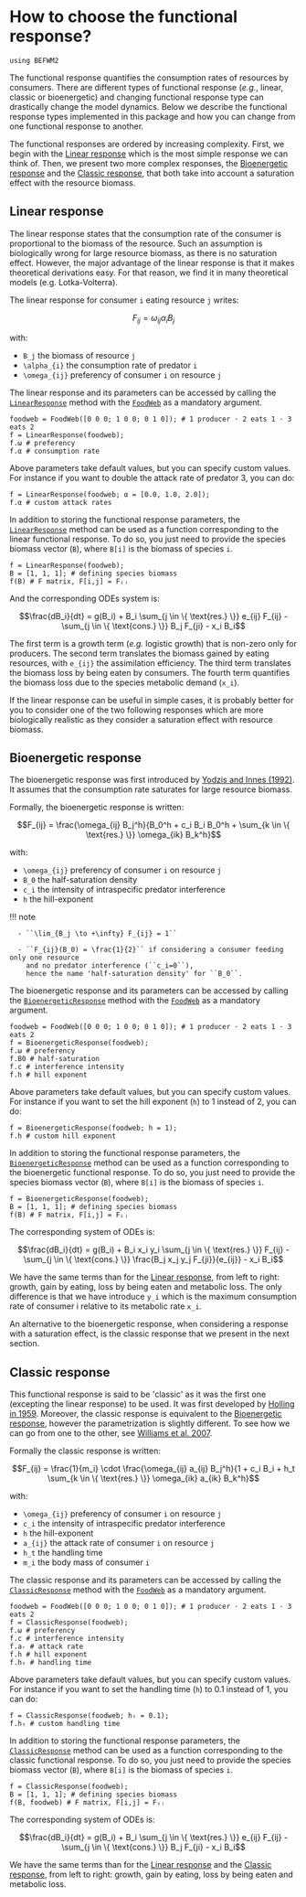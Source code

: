 # How to choose the functional response?

```@setup befwm2
using BEFWM2
```

The functional response quantifies the consumption rates of resources by consumers.
There are different types of functional response (*e.g.*, linear, classic or bioenergetic)
and changing functional response type can drastically change the model dynamics.
Below we describe the functional response types implemented in this package
and how you can change from one functional response to another.

The functional responses are ordered by increasing complexity.
First, we begin with the [Linear response](@ref)
which is the most simple response we can think of.
Then, we present two more complex responses,
the [Bioenergetic response](@ref) and the [Classic response](@ref),
that both take into account a saturation effect with the resource biomass.

## Linear response

The linear response states that the consumption rate of the consumer is
proportional to the biomass of the resource.
Such an assumption is biologically wrong for large resource biomass,
as there is no saturation effect.
However, the major advantage of the linear response is that
it makes theoretical derivations easy.
For that reason, we find it in many theoretical models (e.g. Lotka-Volterra).

The linear response for consumer ``i`` eating resource ``j`` writes:

```math
F_{ij} = \omega_{ij} \alpha_i B_j
```

with:

  - ``B_j`` the biomass of resource ``j``
  - ``\alpha_{i}`` the consumption rate of predator ``i``
  - ``\omega_{ij}`` preferency of consumer ``i`` on resource ``j``

The linear response and its parameters
can be accessed by calling the [`LinearResponse`](@ref) method
with the [`FoodWeb`](@ref) as a mandatory argument.

```@example befwm2
foodweb = FoodWeb([0 0 0; 1 0 0; 0 1 0]); # 1 producer ⋅ 2 eats 1 ⋅ 3 eats 2
f = LinearResponse(foodweb);
f.ω # preferency
f.α # consumption rate
```

Above parameters take default values, but you can specify custom values.
For instance if you want to double the attack rate of predator 3, you can do:

```@example befwm2
f = LinearResponse(foodweb; α = [0.0, 1.0, 2.0]);
f.α # custom attack rates
```

In addition to storing the functional response parameters,
the [`LinearResponse`](@ref) method can be used as a function
corresponding to the linear functional response.
To do so, you just need to provide the species biomass vector (`B`),
where `B[i]` is the biomass of species ``i``.

```@example befwm2
f = LinearResponse(foodweb);
B = [1, 1, 1]; # defining species biomass
f(B) # F matrix, F[i,j] = Fᵢⱼ
```

And the corresponding ODEs system is:

```math
\frac{dB_i}{dt} = g(B_i)
    + B_i \sum_{j \in \{ \text{res.} \}} e_{ij} F_{ij}
    - \sum_{j \in \{ \text{cons.} \}} B_j F_{ji}
    - x_i B_i
```

The first term is a growth term (*e.g.* logistic growth)
that is non-zero only for producers.
The second term translates the biomass gained by eating resources,
with ``e_{ij}`` the assimilation efficiency.
The third term translates the biomass loss by being eaten by consumers.
The fourth term quantifies the biomass loss due to the species metabolic demand (``x_i``).

If the linear response can be useful in simple cases,
it is probably better for you to consider one of the two following responses
which are more biologically realistic
as they consider a saturation effect with resource biomass.

## Bioenergetic response

The bioenergetic response was first introduced by
[Yodzis and Innes (1992)](https://www.journals.uchicago.edu/doi/abs/10.1086/285380).
It assumes that the consumption rate saturates for large resource biomass.

Formally, the bioenergetic response is written:

```math
F_{ij} = \frac{\omega_{ij} B_j^h}{B_0^h + c_i B_i B_0^h
    + \sum_{k \in \{ \text{res.} \}} \omega_{ik} B_k^h}
```

with:

  - ``\omega_{ij}`` preferency of consumer ``i`` on resource ``j``
  - ``B_0`` the half-saturation density
  - ``c_i`` the intensity of intraspecific predator interference
  - ``h`` the hill-exponent

!!! note

      - ``\lim_{B_j \to +\infty} F_{ij} = 1``

      - ``F_{ij}(B_0) = \frac{1}{2}`` if considering a consumer feeding only one resource
        and no predator interference (``c_i=0``),
        hence the name 'half-saturation density' for ``B_0``.

The bioenergetic response and its parameters
can be accessed by calling the [`BioenergeticResponse`](@ref) method
with the [`FoodWeb`](@ref) as a mandatory argument.

```@example befwm2
foodweb = FoodWeb([0 0 0; 1 0 0; 0 1 0]); # 1 producer ⋅ 2 eats 1 ⋅ 3 eats 2
f = BioenergeticResponse(foodweb);
f.ω # preferency
f.B0 # half-saturation
f.c # interference intensity
f.h # hill exponent
```

Above parameters take default values, but you can specify custom values.
For instance if you want to set the hill exponent (`h`) to 1 instead of 2, you can do:

```@example befwm2
f = BioenergeticResponse(foodweb; h = 1);
f.h # custom hill exponent
```

In addition to storing the functional response parameters,
the [`BioenergeticResponse`](@ref) method can be used as a function
corresponding to the bioenergetic functional response.
To do so, you just need to provide the species biomass vector (`B`),
where `B[i]` is the biomass of species ``i``.

```@example befwm2
f = BioenergeticResponse(foodweb);
B = [1, 1, 1]; # defining species biomass
f(B) # F matrix, F[i,j] = Fᵢⱼ
```

The corresponding system of ODEs is:

```math
\frac{dB_i}{dt} = g(B_i)
    + B_i x_i y_i \sum_{j \in \{ \text{res.} \}} F_{ij}
    - \sum_{j \in \{ \text{cons.} \}} \frac{B_j x_j y_j F_{ji}}{e_{ij}}
    - x_i B_i
```

We have the same terms than for the [Linear response](@ref),
from left to right: growth, gain by eating, loss by being eaten and metabolic loss.
The only difference is that we have introduce ``y_i``
which is the maximum consumption rate of consumer i relative to its metabolic rate ``x_i``.

An alternative to the bioenergetic response,
when considering a response with a saturation effect,
is the classic response that we present in the next section.

## Classic response

This functional response is said to be 'classic' as it was the first one
(excepting the linear response) to be used.
It was first developed by [Holling in 1959](https://doi.org/10.4039/Ent91385-7).
Moreover, the classic response is equivalent to the [Bioenergetic response](@ref),
however the parametrization is slightly different.
To see how we can go from one to the other,
see [Williams et al. 2007](https://doi.org/10.1007/978-1-4020-5337-5_2).

Formally the classic response is written:

```math
F_{ij} = \frac{1}{m_i} \cdot
    \frac{\omega_{ij} a_{ij} B_j^h}{1 + c_i B_i
    + h_t \sum_{k \in \{ \text{res.} \}} \omega_{ik} a_{ik} B_k^h}
```

with:

  - ``\omega_{ij}`` preferency of consumer ``i`` on resource ``j``
  - ``c_i`` the intensity of intraspecific predator interference
  - ``h`` the hill-exponent
  - ``a_{ij}`` the attack rate of consumer ``i`` on resource ``j``
  - ``h_t`` the handling time
  - ``m_i`` the body mass of consumer ``i``

The classic response and its parameters
can be accessed by calling the [`ClassicResponse`](@ref) method
with the [`FoodWeb`](@ref) as a mandatory argument.

```@example befwm2
foodweb = FoodWeb([0 0 0; 1 0 0; 0 1 0]); # 1 producer ⋅ 2 eats 1 ⋅ 3 eats 2
f = ClassicResponse(foodweb);
f.ω # preferency
f.c # interference intensity
f.aᵣ # attack rate
f.h # hill exponent
f.hₜ # handling time
```

Above parameters take default values, but you can specify custom values.
For instance if you want to set the handling time (`h`) to 0.1 instead of 1, you can do:

```@example befwm2
f = ClassicResponse(foodweb; hₜ = 0.1);
f.hₜ # custom handling time
```

In addition to storing the functional response parameters,
the [`ClassicResponse`](@ref) method can be used as a function
corresponding to the classic functional response.
To do so, you just need to provide the species biomass vector (`B`),
where `B[i]` is the biomass of species ``i``.

```@example befwm2
f = ClassicResponse(foodweb);
B = [1, 1, 1]; # defining species biomass
f(B, foodweb) # F matrix, F[i,j] = Fᵢⱼ
```

The corresponding system of ODEs is:

```math
\frac{dB_i}{dt} = g(B_i)
    + B_i \sum_{j \in \{ \text{res.} \}} e_{ij} F_{ij}
    - \sum_{j \in \{ \text{cons.} \}} B_j F_{ji}
    - x_i B_i
```

We have the same terms than for the [Linear response](@ref)
and the [Classic response](@ref),
from left to right: growth, gain by eating, loss by being eaten and metabolic loss.
